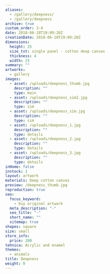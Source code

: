 ```yaml
---
aliases:
  - /gallery/deepness/
  - /gallery/deepness
archive: true
custom_order: 3-4
date: 2018-06-18T19:09:20Z
creationDate: 2018-06-18T19:09:20Z
dimensions:
  height: 25
  size_txt: single panel - cotton deep canvas
  thickness: 4
  width: 25
summary: ""
artworks:
  - gallery
images:
  - asset: /uploads/deepness_thumb.jpg
    description: ""
    type: main
  - asset: /uploads/deepness_sim2.jpg
    description: ""
    type: sim
  - asset: /uploads/deepness_sim.jpg
    description: ""
    type: sim
  - asset: /uploads/deepness_1.jpg
    description: ""
    type: details
  - asset: /uploads/deepness_2.jpg
    description: ""
    type: details
  - asset: /uploads/deepness_3.jpg
    description: ""
    type: details
inHome: false
instock: 1
layout: artwork
materials: Deep cotton canvas
preview: /deepness_thumb.jpg
reproduction: true
seo:
  focus_keyword:
    - buy original artwork
  meta_description: "-"
  seo_title: "-"
  short_name: ""
  sitemap: true
shapes: square
size: small
store_info:
  price: 280
tehnica: Acrylic and enamel
themes:
  - animals
title: Deepness
weight: 0
---
```

